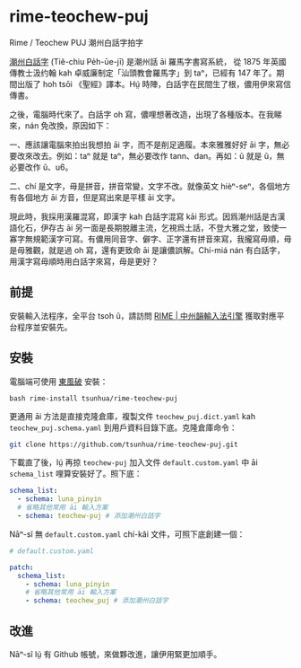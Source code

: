 # rime-teochew-puj

Rime / Teochew PUJ 潮州白話字拍字

[潮州白話字](https://zh.wikipedia.org/wiki/%E6%BD%AE%E5%B7%9E%E7%99%BD%E8%A9%B1%E5%AD%97) (Tiê-chiu Pe̍h-ūe-jī) 是潮州話 āi 羅馬字書寫系統， 從 1875 年英國傳教士汲约翰  kah 卓威廉制定「汕頭教會羅馬字」到 taⁿ，已經有 147 年了。期間出版了 hoh tsōi 《聖經》譯本。Hṳ́ 時陣，白話字在民間生了根，儂用伊來寫信傳書。

之後，電腦時代來了。白話字 oh 寫，儂哩想著改造，出現了各種版本。在我睇來，nán 免改換，原因如下：

一、應該讓電腦來拍出我想拍 āi 字，而不是削足適履。本來雅雅好好 āi 字，無必要改來改去。例如：taⁿ 就是 taⁿ，無必要改作 tann、dan。再如：ũ 就是 ũ，無必要改作 ǔ、u6。

二、chí 是文字，毋是拼音，拼音常變，文字不改。就像英文 hièⁿ-seⁿ，各個地方有各個地方 āi 方音，但是寫出來是平樣 āi 文字。

現此時，我採用漢羅混寫，即漢字 kah 白話字混寫 kāi 形式。因爲潮州話是古漢語化石，伊存古 āi 另一面是長期脫離主流，乞視爲土話，不登大雅之堂，致使一寡字無規範漢字可寫。有儂用同音字、僻字、正字還有拼音來寫，我攏寫毋順，毋是毋雅觀，就是過 oh 寫，還有更致命 āi 是讓儂誤解。Chí-miá nán 有白話字，用漢字寫毋順時用白話字來寫，毋是更好？

## 前提

安裝輸入法程序，全平台 tsoh ũ，請訪問 [RIME | 中州韻輸入法引擎](https://rime.im/download/) 獲取對應平台程序並安裝先。

## 安裝

電腦端可使用 [東風破](https://github.com/rime/plum) 安裝：

``` shell
bash rime-install tsunhua/rime-teochew-puj
```

更通用 āi 方法是直接克隆倉庫，複製文件  `teochew_puj.dict.yaml` kah `teochew_puj.schema.yaml` 到用戶資料目錄下底。克隆倉庫命令：

```bash
git clone https://github.com/tsunhua/rime-teochew-puj.git
```

下載直了後，lṳ́ 再掠 `teochew-puj` 加入文件 `default.custom.yaml` 中 āi  `schema_list` 哩算安裝好了。照下底：

``` yaml
schema_list:
  - schema: luna_pinyin
  # 省略其他常用 āi 輸入方案
  - schema: teochew-puj # 添加潮州白話字
```

Nāⁿ-sĩ 無 `default.custom.yaml`  chí-kâi 文件，可照下底創建一個：

```yaml
# default.custom.yaml

patch:
  schema_list:
    - schema: luna_pinyin
    # 省略其他常用 āi 輸入方案
    - schema: teochew_puj # 添加潮州白話字
```

## 改進

Nāⁿ-sĩ lṳ́ 有 Github 帳號，來做夥改進，讓伊用緊更加順手。
